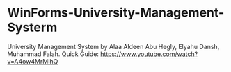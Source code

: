 # WinForms-University-Management-Systerm
University Management System by Alaa Aldeen Abu Hegly, Elyahu Dansh, Muhammad Falah.
Quick Guide:
https://www.youtube.com/watch?v=A4ow4MrMlhQ
